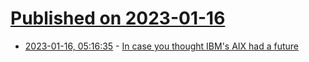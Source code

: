 # [Published on 2023-01-16](index.md)

* [2023-01-16, 05:16:35](https://news.ycombinator.com/item?id=34397092) - [In case you thought IBM's AIX had a future](https://www.talospace.com/2023/01/in-case-you-thought-aix-had-future.html)
